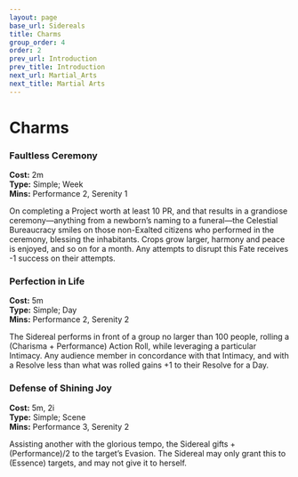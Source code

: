 ```yaml
---
layout: page
base_url: Sidereals
title: Charms
group_order: 4
order: 2
prev_url: Introduction
prev_title: Introduction
next_url: Martial_Arts
next_title: Martial Arts
---
```


Charms
======

### Faultless Ceremony

**Cost:** 2m  
**Type:** Simple; Week  
**Mins:** Performance 2, Serenity 1

On completing a Project worth at least 10 PR, and that results in a
grandiose ceremony—anything from a newborn’s naming to a funeral—the
Celestial Bureaucracy smiles on those non-Exalted citizens who performed
in the ceremony, blessing the inhabitants. Crops grow larger, harmony
and peace is enjoyed, and so on for a month. Any attempts to disrupt
this Fate receives -1 success on their attempts.

### Perfection in Life

**Cost:** 5m  
**Type:** Simple; Day  
**Mins:** Performance 2, Serenity 2

The Sidereal performs in front of a group no larger than 100 people,
rolling a (Charisma + Performance) Action Roll, while leveraging a
particular Intimacy. Any audience member in concordance with that
Intimacy, and with a Resolve less than what was rolled gains +1 to their
Resolve for a Day.

### Defense of Shining Joy

**Cost:** 5m, 2i  
**Type:** Simple; Scene  
**Mins:** Performance 3, Serenity 2

Assisting another with the glorious tempo, the Sidereal gifts
+(Performance)/2 to the target’s Evasion. The Sidereal may only grant
this to (Essence) targets, and may not give it to herself.
